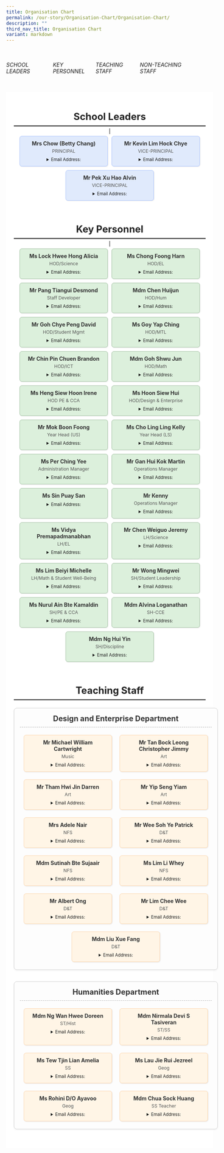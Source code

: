 ```yaml
---
title: Organisation Chart
permalink: /our-story/Organisation-Chart/Organisation-Chart/
description: ""
third_nav_title: Organisation Chart
variant: markdown
---
```

<style>
body {
            margin: 0;
            overflow: hidden;
        }
  .yck-component .yck-nav-bar {
      display: flex;
      justify-content: space-around;
      padding: 1em 0;
      position: relative;
  }
  .yck-component .yck-nav-bar a {
        text-decoration: none;
        color: inherit; /* Inherit text color */
    padding-bottom: 0.5em;
     position: relative;
   }


    .yck-component .yck-nav-bar a::after {
         content: '';
         position: absolute;
         left: 0;
        right: 100%;
         bottom: 0;
         height: 2px;
         background-color:  #4372d6; /* Highlight Color */
         transition: right 0.5s ease-in-out; /* Transition on right for fade in from left */
     }

    .yck-component .yck-nav-bar a:hover::after {
       right: 0;
     }

.ken-burns-container {
            max-width: 100%;
            height: auto;
            overflow: hidden;
            position: relative;
        }

        .ken-burns-image {
            width: 100%;
            height: 100%;
            object-fit: cover;
            animation: kenBurns 30s ease-in-out infinite alternate;
        }

        @keyframes kenBurns {
            from {
                transform: scale(1);
            }
            to {
                transform: scale(1.3);
            }
        }

.wrapper {
    width: 100%;
    background-color: #fff;
    display: flex;
    justify-content: center;
    padding: 20px;
}

/* Main container for the entire organizational chart */
.org-chart {
    display: flex;
    flex-direction: column;
    align-items: center;
    width: 100%;
    max-width: 1600px;
    /* Allows for a wider chart */
}

/* Styling for major section titles like "School Leaders" */
.section-title {
    font-size: 1.8em;
    font-weight: bold;
    margin-top: 30px;
    margin-bottom: 20px;
    color: #222;
    border-bottom: 3px solid #555;
    padding-bottom: 8px;
    width: 100%;
    text-align: center;
}

/* Container for a group of people, e.g., all school leaders */
.person-container {
    display: flex;
    justify-content: center;
    flex-wrap: wrap;
    width: 100%;
    margin-bottom: 25px;
    position: relative;
    /* Needed for the pseudo-element connector line */
}

/* A simple vertical line connecting a section title to its content below */
.person-container::before {
    content: '';
    position: absolute;
    top: -15px;
    /* Positioned just below the title */
    left: 50%;
    transform: translateX(-50%);
    width: 2px;
    height: 15px;
    background-color: #777;
}

/* Styling for department and staff group containers */
.department,
.staff-group {
    width: 100%;
    margin-bottom: 30px;
    padding: 15px;
    border: 1px solid #d0d0d0;
    border-radius: 8px;
    background-color: #fdfdfd;
    box-shadow: 0 2px 4px rgba(0, 0, 0, 0.05);
}

/* Titles for individual departments or non-teaching staff groups */
.department-name,
.group-name {
    font-size: 1.4em;
    font-weight: bold;
    color: #333;
    margin-bottom: 15px;
    text-align: center;
    border-bottom: 1px dashed #aaa;
    padding-bottom: 10px;
}

/* Grid layout for displaying people within a department or group */
.people-grid {
    display: flex;
    flex-wrap: wrap;
    justify-content: center;
    gap: 10px;
    /* Provides spacing between individual person cards */
}

/* Individual card for each person */
.person {
    background-color: #fff;
    border: 1px solid #ccc;
    border-radius: 6px;
    padding: 10px 15px;
    margin: 5px;
    text-align: center;
    min-width: 160px;
    max-width: 200px;
    box-shadow: 1px 1px 3px rgba(0, 0, 0, 0.1);
    flex-grow: 1;
    /* Prevents cards from growing to fill space */
    flex-shrink: 0;
    /* Prevents cards from shrinking */
    flex-basis: calc(20% - 10px);
    /* Aims for 5 cards per row, adjusting for gap */
}

/* Name of the person */
.person-name {
    font-size: 1em;
    font-weight: bold;
    margin-bottom: 4px;
    color: #333;
}

/* Title/role of the person */
.person-title {
    font-size: 0.85em;
    color: #555;
    margin-bottom: 8px;
    /* Add some space before the details tag */
}

.person details {
    font-size: 0.8em;
    cursor: pointer;
}

/* --- Tier-Specific Styling --- */

/* Special styling for school leader cards */
.school-leaders .person {
    background-color: #e0eafc;
    border-color: #abc4ff;
    flex-basis: calc(33% - 20px);
    /* Aims for 3 leaders per row */
}

/* Special styling for key personnel cards */
.key-personnel .person {
    background-color: #dcf0dc;
    border-color: #a0c0a0;
    flex-basis: calc(33.33% - 10px);
    /* Aims for 3 per row */
}

/* Styling for teaching staff cards within departments */
.department .person {
    background-color: #fff5e6;
    border-color: #ffd5ab;
    flex-basis: calc(25% - 10px);
    /* Aims for 4 per row */
}

/* Styling for non-teaching staff cards within groups */
.staff-group .person {
    background-color: #e6f2ff;
    border-color: #adccef;
    flex-basis: calc(25% - 10px);
    /* Aims for 4 per row */
}

/* --- Responsive Adjustments for Different Screen Sizes --- */

@media (max-width: 1200px) {
    .person {
        flex-basis: calc(25% - 10px);
        /* 4 cards per row */
    }

    .school-leaders .person {
        flex-basis: calc(50% - 20px);
        /* 2 leader cards per row */
    }
}

@media (max-width: 900px) {
    .person {
        flex-basis: calc(33.33% - 10px);
        /* 3 cards per row */
    }
}

@media (max-width: 600px) {
    .person {
        flex-basis: calc(50% - 10px);
        /* 2 cards per row */
    }

    .department-name,
    .group-name {
        font-size: 1.2em;
    }

    .section-title {
        font-size: 1.5em;
    }
}

@media (max-width: 400px) {
    .person {
        flex-basis: calc(100% - 10px);
        /* 1 card per row */
    }
}
</style>
<div class="yck-component">
    <nav class="yck-nav-bar">
			  <h6><a href="/our-story/Organisation-Chart/School-Leaders/">SCHOOL LEADERS</a></h6>
<h6><a href="/our-story/Organisation-Chart/Key-Personnel/">KEY PERSONNEL</a></h6>
<h6><a href="/our-story/Organisation-Chart/Teaching-Staff/">TEACHING STAFF</a></h6>
<h6><a href="/our-story/Organisation-Chart/Non-teaching-Staff/">NON-TEACHING STAFF</a></h6>

   </nav>
</div>
<div class="wrapper">
                                        <div class="org-chart">
                                            <div class="section-title">School Leaders</div>
                                            <div class="person-container school-leaders">
                                                <div class="person">
                                                    <div class="person-name">Mrs Chow (Betty Chang)</div>
                                                    <div class="person-title">PRINCIPAL</div>
                                                    <details>
                                                        <summary>Email Address:</summary>betty_chang@moe.edu.sg
                                                    </details>
                                                </div>
                                                <div class="person">
                                                    <div class="person-name">Mr Kevin Lim Hock Chye</div>
                                                    <div class="person-title">VICE-PRINCIPAL</div>
                                                    <details>
                                                        <summary>Email Address:</summary>lim_hock_chye_kevin@moe.edu.sg
                                                    </details>
                                                </div>
                                                <div class="person">
                                                    <div class="person-name">Mr Pek Xu Hao Alvin</div>
                                                    <div class="person-title">VICE-PRINCIPAL</div>
                                                    <details>
                                                        <summary>Email Address:</summary>pek_xu_hao_alvin@moe.edu.sg
                                                    </details>
                                                </div>
                                            </div>
                                            <div class="section-title">Key Personnel</div>
                                            <div class="person-container key-personnel">
                                                <div class="person">
                                                    <div class="person-name">Ms Lock Hwee Hong Alicia</div>
                                                    <div class="person-title">HOD/Science</div>
                                                    <details>
                                                        <summary>Email Address:</summary>
                                                    </details>
                                                </div>
                                                <div class="person">
                                                    <div class="person-name">Ms Chong Foong Harn</div>
                                                    <div class="person-title">HOD/EL</div>
                                                    <details>
                                                        <summary>Email Address:</summary>chong_foong_harn@moe.edu.sg
                                                    </details>
                                                </div>
                                                <div class="person">
                                                    <div class="person-name">Mr Pang Tiangui Desmond</div>
                                                    <div class="person-title">Staff Developer</div>
                                                    <details>
                                                        <summary>Email Address:</summary>
                                                    </details>
                                                </div>
                                                <div class="person">
                                                    <div class="person-name">Mdm Chen Huijun</div>
                                                    <div class="person-title">HOD/Hum</div>
                                                    <details>
                                                        <summary>Email Address:</summary>chen_huijun@moe.edu.sg
                                                    </details>
                                                </div>
                                                <div class="person">
                                                    <div class="person-name">Mr Goh Chye Peng David</div>
                                                    <div class="person-title">HOD/Student Mgmt</div>
                                                    <details>
                                                        <summary>Email Address:</summary>goh_chye_peng_david@moe.edu.sg
                                                    </details>
                                                </div>
                                                <div class="person">
                                                    <div class="person-name">Ms Goy Yap Ching</div>
                                                    <div class="person-title">HOD/MTL</div>
                                                    <details>
                                                        <summary>Email Address:</summary>goy_yap_ching@moe.edu.sg
                                                    </details>
                                                </div>
                                                <div class="person">
                                                    <div class="person-name">Mr Chin Pin Chuen Brandon</div>
                                                    <div class="person-title">HOD/ICT</div>
                                                    <details>
                                                        <summary>Email Address:</summary>chin_pin_chuen_brandon@moe.edu.sg
                                                    </details>
                                                </div>
                                                <div class="person">
                                                    <div class="person-name">Mdm Goh Shwu Jun</div>
                                                    <div class="person-title">HOD/Math</div>
                                                    <details>
                                                        <summary>Email Address:</summary>goh_shwu_jun@moe.edu.sg
                                                    </details>
                                                </div>
                                                <div class="person">
                                                    <div class="person-name">Ms Heng Siew Hoon Irene</div>
                                                    <div class="person-title">HOD PE &amp; CCA</div>
                                                    <details>
                                                        <summary>Email Address:</summary>heng_siew_hoon@moe.edu.sg
                                                    </details>
                                                </div>
                                                <div class="person">
                                                    <div class="person-name">Ms Hoon Siew Hui</div>
                                                    <div class="person-title">HOD/Design &amp; Enterprise</div>
                                                    <details>
                                                        <summary>Email Address:</summary>hoon_siew_hui@moe.edu.sg
                                                    </details>
                                                </div>
                                                <div class="person">
                                                    <div class="person-name">Mr Mok Boon Foong</div>
                                                    <div class="person-title">Year Head (US)</div>
                                                    <details>
                                                        <summary>Email Address:</summary>
                                                    </details>
                                                </div>
                                                <div class="person">
                                                    <div class="person-name">Ms Cho Ling Ling Kelly</div>
                                                    <div class="person-title">Year Head (LS)</div>
                                                    <details>
                                                        <summary>Email Address:</summary>
                                                    </details>
                                                </div>
                                                <div class="person">
                                                    <div class="person-name">Ms Per Ching Yee</div>
                                                    <div class="person-title">Administration Manager</div>
                                                    <details>
                                                        <summary>Email Address:</summary>
                                                    </details>
                                                </div>
                                                <div class="person">
                                                    <div class="person-name">Mr Gan Hui Kok Martin</div>
                                                    <div class="person-title">Operations Manager</div>
                                                    <details>
                                                        <summary>Email Address:</summary>
                                                    </details>
                                                </div>
                                                <div class="person">
                                                    <div class="person-name">Ms Sin Puay San</div>
                                                    <div class="person-title"></div>
                                                    <details>
                                                        <summary>Email Address:</summary>
                                                    </details>
                                                </div>
                                                <div class="person">
                                                    <div class="person-name">Mr Kenny</div>
                                                    <div class="person-title">Operations Manager</div>
                                                    <details>
                                                        <summary>Email Address:</summary>
                                                    </details>
                                                </div>
                                                <div class="person">
                                                    <div class="person-name">Ms Vidya Premapadmanabhan</div>
                                                    <div class="person-title">LH/EL</div>
                                                    <details>
                                                        <summary>Email Address:</summary>
                                                    </details>
                                                </div>
                                                <div class="person">
                                                    <div class="person-name">Mr Chen Weiguo Jeremy</div>
                                                    <div class="person-title">LH/Science</div>
                                                    <details>
                                                        <summary>Email Address:</summary>chen_weiguo_jeremy@moe.edu.sg
                                                    </details>
                                                </div>
                                                <div class="person">
                                                    <div class="person-name">Ms Lim Beiyi Michelle</div>
                                                    <div class="person-title">LH/Math &amp; Student Well-Being</div>
                                                    <details>
                                                        <summary>Email Address:</summary>lim_beiyi_michelle@moe.edu.sg
                                                    </details>
                                                </div>
                                                <div class="person">
                                                    <div class="person-name">Mr Wong Mingwei</div>
                                                    <div class="person-title">SH/Student Leadership</div>
                                                    <details>
                                                        <summary>Email Address:</summary>wong_mingwei@moe.edu.sg
                                                    </details>
                                                </div>
                                                <div class="person">
                                                    <div class="person-name">Ms Nurul Ain Bte Kamaldin</div>
                                                    <div class="person-title">SH/PE &amp; CCA</div>
                                                    <details>
                                                        <summary>Email Address:</summary>nurul_ain_kamaldin@moe.edu.sg
                                                    </details>
                                                </div>
                                                <div class="person">
                                                    <div class="person-name">Mdm Alvina Loganathan</div>
                                                    <div class="person-title">SH-CCE</div>
                                                    <details>
                                                        <summary>Email Address:</summary>
                                                    </details>
                                                </div>
                                                <div class="person">
                                                    <div class="person-name">Mdm Ng Hui Yin</div>
                                                    <div class="person-title">SH/Discipline</div>
                                                    <details>
                                                        <summary>Email Address:</summary>ng_hui_yin@moe.edu.sg
                                                    </details>
                                                </div>
                                            </div>
                                            <div class="section-title">Teaching Staff</div>
                                            <div class="teaching-staff-section">
                                                <div class="department">
                                                    <div class="department-name">Design and Enterprise Department</div>
                                                    <div class="people-grid">
                                                        <div class="person">
                                                            <div class="person-name">Mr Michael William Cartwright</div>
                                                            <div class="person-title">Music</div>
                                                            <details>
                                                                <summary>Email Address:</summary>michael_william_cartwright@moe.edu.sg
                                                            </details>
                                                        </div>
                                                        <div class="person">
                                                            <div class="person-name">Mr Tan Bock Leong Christopher Jimmy</div>
                                                            <div class="person-title">Art</div>
                                                            <details>
                                                                <summary>Email Address:</summary>tan_bock_leong_christopher@moe.edu.sg
                                                            </details>
                                                        </div>
                                                        <div class="person">
                                                            <div class="person-name">Mr Tham Hwi Jin Darren</div>
                                                            <div class="person-title">Art</div>
                                                            <details>
                                                                <summary>Email Address:</summary>tham_hwi_jin_darren@moe.edu.sg
                                                            </details>
                                                        </div>
                                                        <div class="person">
                                                            <div class="person-name">Mr Yip Seng Yiam</div>
                                                            <div class="person-title">Art</div>
                                                            <details>
                                                                <summary>Email Address:</summary>yip_seng_yiam@moe.edu.sg
                                                            </details>
                                                        </div>
                                                        <div class="person">
                                                            <div class="person-name">Mrs Adele Nair</div>
                                                            <div class="person-title">NFS</div>
                                                            <details>
                                                                <summary>Email Address:</summary>adele_louise_williams@moe.edu.sg
                                                            </details>
                                                        </div>
                                                        <div class="person">
                                                            <div class="person-name">Mr Wee Soh Ye Patrick</div>
                                                            <div class="person-title">D&amp;T</div>
                                                            <details>
                                                                <summary>Email Address:</summary>wee_soh_ye_patrick@moe.edu.sg
                                                            </details>
                                                        </div>
                                                        <div class="person">
                                                            <div class="person-name">Mdm Sutinah Bte Sujaair</div>
                                                            <div class="person-title">NFS</div>
                                                            <details>
                                                                <summary>Email Address:</summary>sutinah_sujaair@moe.edu.sg
                                                            </details>
                                                        </div>
                                                        <div class="person">
                                                            <div class="person-name">Ms Lim Li Whey</div>
                                                            <div class="person-title">NFS</div>
                                                            <details>
                                                                <summary>Email Address:</summary>lim_li_whey@moe.edu.sg
                                                            </details>
                                                        </div>
                                                        <div class="person">
                                                            <div class="person-name">Mr Albert Ong</div>
                                                            <div class="person-title">D&amp;T</div>
                                                            <details>
                                                                <summary>Email Address:</summary>ong_tiong_guan_albert@moe.edu.sg
                                                            </details>
                                                        </div>
                                                        <div class="person">
                                                            <div class="person-name">Mr Lim Chee Wee</div>
                                                            <div class="person-title">D&amp;T</div>
                                                            <details>
                                                                <summary>Email Address:</summary>lim_chee_wee@moe.edu.sg
                                                            </details>
                                                        </div>
                                                        <div class="person">
                                                            <div class="person-name">Mdm Liu Xue Fang</div>
                                                            <div class="person-title">D&amp;T</div>
                                                            <details>
                                                                <summary>Email Address:</summary>liu_xuefang@moe.edu.sg
                                                            </details>
                                                        </div>
                                                    </div>
                                                </div>
                                                <div class="department">
                                                    <div class="department-name">Humanities Department</div>
                                                    <div class="people-grid">
                                                        <div class="person">
                                                            <div class="person-name">Mdm Ng Wan Hwee Doreen</div>
                                                            <div class="person-title">ST/Hist</div>
                                                            <details>
                                                                <summary>Email Address:</summary>ng_wan_hwee_doreen@moe.edu.sg
                                                            </details>
                                                        </div>
                                                        <div class="person">
                                                            <div class="person-name">Mdm Nirmala Devi S Tasiveran</div>
                                                            <div class="person-title">ST/SS</div>
                                                            <details>
                                                                <summary>Email Address:</summary>nirmala_devi_s_tasiveran@moe.edu.sg
                                                            </details>
                                                        </div>
                                                        <div class="person">
                                                            <div class="person-name">Ms Tew Tjin Lian Amelia</div>
                                                            <div class="person-title">SS</div>
                                                            <details>
                                                                <summary>Email Address:</summary>tew_tjin_lian_amelia@moe.edu.sg
                                                            </details>
                                                        </div>
                                                        <div class="person">
                                                            <div class="person-name">Ms Lau Jie Rui Jezreel</div>
                                                            <div class="person-title">Geog</div>
                                                            <details>
                                                                <summary>Email Address:</summary>lau_jie_rui_jezreel@moe.edu.sg
                                                            </details>
                                                        </div>
                                                        <div class="person">
                                                            <div class="person-name">Ms Rohini D/O Ayavoo</div>
                                                            <div class="person-title">Geog</div>
                                                            <details>
                                                                <summary>Email Address:</summary>rohini_ayavoo@moe.edu.sg
                                                            </details>
                                                        </div>
                                                        <div class="person">
                                                            <div class="person-name">Mdm Chua Sock Huang</div>
                                                            <div class="person-title">SS Teacher</div>
                                                            <details>
                                                                <summary>Email Address:</summary>chua_sock_huang@moe.edu.sg
                                                            </details>
                                                        </div>
                                                    </div>
                                                </div></div></div></div>